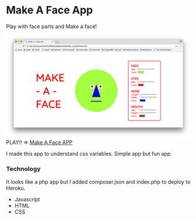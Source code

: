 # Make A Face App

Play with face parts and Make a face!

![home](https://github.com/fenglish/make_a_face_app/blob/master/home.png)
PLAY!! => [Make A Face APP](https://make-a-face.herokuapp.com/)

I made this app to understand css variables. Simple app but fun app.

### Technology
It looks like a php app but I added composer.json and index.php to deploy to Heroku.

- Javascript
- HTML
- CSS
